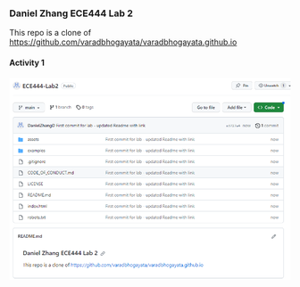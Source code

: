 ### Daniel Zhang ECE444 Lab 2
This repo is a clone of https://github.com/varadbhogayata/varadbhogayata.github.io

#### Activity 1
![Alt text](image.png)
